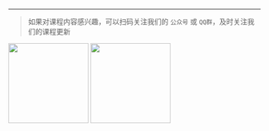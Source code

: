 
-------------------

> 如果对课程内容感兴趣，可以扫码关注我们的 `公众号` 或 `QQ群`，及时关注我们的课程更新

<img src="http://contents.work100.net/images/about/contact/wechat_dingyuehao.jpg" width="160" />

<img src="http://contents.work100.net/images/about/contact/qq_group_qrcode.jpg" width="160" />
